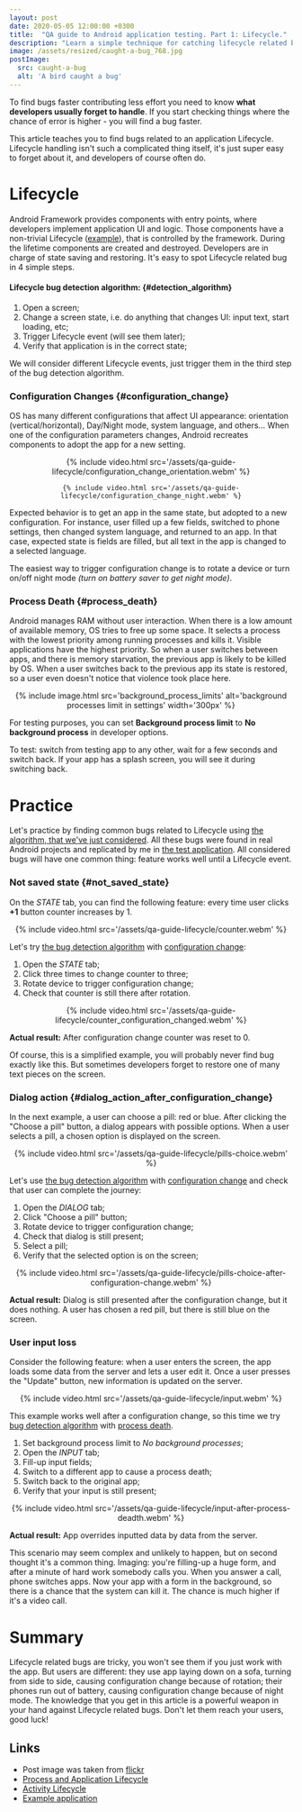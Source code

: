 ```yaml
---
layout: post
date: 2020-05-05 12:00:00 +0300
title:  "QA guide to Android application testing. Part 1: Lifecycle." 
description: "Learn a simple technique for catching lifecycle related bugs"
image: /assets/resized/caught-a-bug_768.jpg
postImage:
  src: caught-a-bug
  alt: 'A bird caught a bug'
---
```


To find bugs faster contributing less effort you need to know
**what developers usually forget to handle**.
If you start checking things where the chance of error is higher -
you will find a bug faster.

This article teaches you to find bugs related to an application Lifecycle.
Lifecycle handling isn't such a complicated thing itself,
it's just super easy to forget about it,
and developers of course often do.

# Lifecycle

Android Framework provides components with entry points,
where developers implement application UI and logic.
Those components have a non-trivial Lifecycle
([example](https://media.springernature.com/original/springer-static/image/chp%3A10.1007%2F978-3-319-59608-2_35/MediaObjects/450970_1_En_35_Fig1_HTML.gif)),
that is controlled by the framework.
During the lifetime components are created and destroyed.
Developers are in charge of state saving and restoring.
It's easy to spot Lifecycle related bug in 4 simple steps.

#### Lifecycle bug detection algorithm: {#detection_algorithm}
1. Open a screen;
2. Change a screen state, i.e. do anything that changes UI: input text, start loading, etc;
3. Trigger Lifecycle event (will see them later);
4. Verify that application is in the correct state;

We will consider different Lifecycle events,
just trigger them in the third step of the bug detection algorithm.

### Configuration Changes {#configuration_change}
OS has many different configurations that affect UI appearance:
orientation (vertical/horizontal), Day/Night mode, system language, and others...
When one of the configuration parameters changes,
Android recreates components to adopt the app for a new setting.

<div align='center'>
    {% include video.html src='/assets/qa-guide-lifecycle/configuration_change_orientation.webm' %}

    {% include video.html src='/assets/qa-guide-lifecycle/configuration_change_night.webm' %}
</div>
Expected behavior is to get an app in the same state, but adopted to a new configuration.
For instance, user filled up a few fields,
switched to phone settings,
then changed system language,
and returned to an app.
In that case, expected state is fields are filled,
but all text in the app is changed to a selected language.

The easiest way to trigger configuration change is to rotate a device or turn on/off night mode
*(turn on battery saver to get night mode)*.

### Process Death {#process_death}
Android manages RAM without user interaction.
When there is a low amount of available memory,
OS tries to free up some space.
It selects a process with the lowest priority among running processes and kills it.
Visible applications have the highest priority.
So when a user switches between apps,
and there is memory starvation,
the previous app is likely to be killed by OS.
When a user switches back to the previous app its state is restored,
so a user even doesn't notice that violence took place here.

<div style="margin: 10px" align="center">
    {% include image.html src='background_process_limits' alt='background processes limit in settings' width='300px' %}
</div>

For testing purposes,
you can set **Background process limit** to **No background process**
in developer options.

To test: switch from testing app to any other,
wait for a few seconds and switch back.
If your app has a splash screen,
you will see it during switching back.


# Practice

Let's practice by finding common bugs related to Lifecycle using 
[the algorithm, that we've just considered](#detection_algorithm).
All these bugs were found in real Android projects
and replicated by me in [the test application](https://github.com/VysotskiVadim/lifecycle-testing).
All considered bugs will have one common thing:
feature works well until a Lifecycle event.

### Not saved state {#not_saved_state}

On the *STATE* tab, you can find the following feature:
every time user clicks **+1** button counter increases by 1.

<div align='center'>
    {% include video.html src='/assets/qa-guide-lifecycle/counter.webm' %}
</div>

Let's try
[the bug detection algorithm](#detection_algorithm)
with
[configuration change](#configuration_change):

1. Open the *STATE* tab;
2. Click three times to change counter to three;
3. Rotate device to trigger configuration change;
4. Check that counter is still there after rotation.

<div align='center'>
     {% include video.html src='/assets/qa-guide-lifecycle/counter_configuration_changed.webm' %}
</div>

**Actual result:**
After configuration change counter was reset to 0.

Of course, this is a simplified example,
you will probably never find bug exactly like this.
But sometimes developers forget to restore one of many text pieces on the screen.

### Dialog action {#dialog_action_after_configuration_change}

In the next example, a user can choose a pill: red or blue.
After clicking the "Choose a pill" button,
a dialog appears with possible options.
When a user selects a pill,
a chosen option is displayed on the screen.

<div align='center'>
     {% include video.html src='/assets/qa-guide-lifecycle/pills-choice.webm' %}
</div>

Let's use
[the bug detection algorithm](#detection_algorithm)
with
[configuration change](#configuration_change)
and check that user can complete the journey:

1. Open the *DIALOG* tab;
2. Click "Choose a pill" button;
3. Rotate device to trigger configuration change;
4. Check that dialog is still present;
5. Select a pill;
6. Verify that the selected option is on the screen;

<div align='center'>
     {% include video.html src='/assets/qa-guide-lifecycle/pills-choice-after-configuration-change.webm' %}
</div>

**Actual result:**
Dialog is still presented after the configuration change,
but it does nothing.
A user has chosen a red pill, but there is still blue on the screen.

### User input loss

Consider the following feature:
when a user enters the screen, the app loads some data from the server and lets a user edit it.
Once a user presses the "Update" button, new information is updated on the server.

<div align='center'>
    {% include video.html src='/assets/qa-guide-lifecycle/input.webm' %}
</div>

This example works well after a configuration change,
so this time we try
[bug detection algorithm](#detection_algorithm)
with
[process death](#process_death).


1. Set background process limit to *No background processes*;
1. Open the *INPUT* tab;
2. Fill-up input fields;
3. Switch to a different app to cause a process death;
4. Switch back to the original app; 
5. Verify that your input is still present;

<div align='center'>
    {% include video.html src='/assets/qa-guide-lifecycle/input-after-process-deadth.webm' %}
</div>

**Actual result:** 
App overrides inputted data by data from the server.

This scenario may seem complex and unlikely to happen,
but on second thought it's a common thing.
Imaging: you're filling-up a huge form,
and after a minute of hard work somebody calls you.
When you answer a call, phone switches apps.
Now your app with a form in the background,
so there is a chance that the system can kill it.
The chance is much higher if it's a video call.

# Summary

Lifecycle related bugs are tricky,
you won't see them if you just work with the app.
But users are different: 
they use app laying down on a sofa,
turning from side to side,
causing configuration change because of rotation;
their phones run out of battery,
causing configuration change because of night mode.
The knowledge that you get in this article
is a powerful weapon in your hand against Lifecycle related bugs.
Don't let them reach your users, good luck!

## Links
* Post image was taken from [flickr](https://flic.kr/p/c9vEmb)
* [Process and Application Lifecycle](https://developer.android.com/guide/components/activities/process-lifecycle)
* [Activity Lifecycle](https://developer.android.com/guide/components/activities/activity-lifecycle)
* [Example application](https://github.com/VysotskiVadim/lifecycle-testing)
